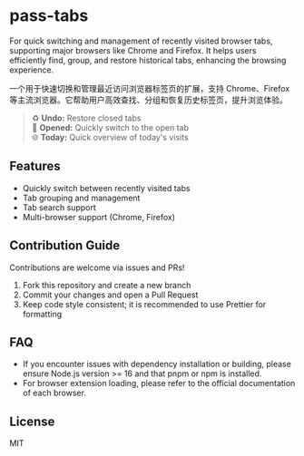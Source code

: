 # pass-tabs

For quick switching and management of recently visited browser tabs, supporting major browsers like Chrome and Firefox. It helps users efficiently find, group, and restore historical tabs, enhancing the browsing experience.

一个用于快速切换和管理最近访问浏览器标签页的扩展，支持 Chrome、Firefox 等主流浏览器。它帮助用户高效查找、分组和恢复历史标签页，提升浏览体验。

> ♻️ **Undo:** Restore closed tabs  
> 🚀 **Opened:** Quickly switch to the open tab  
> 🌐 **Today:** Quick overview of today's visits

## Features

- Quickly switch between recently visited tabs
- Tab grouping and management
- Tab search support
- Multi-browser support (Chrome, Firefox)

## Contribution Guide

Contributions are welcome via issues and PRs!

1. Fork this repository and create a new branch
2. Commit your changes and open a Pull Request
3. Keep code style consistent; it is recommended to use Prettier for formatting

## FAQ

- If you encounter issues with dependency installation or building, please ensure Node.js version >= 16 and that pnpm or npm is installed.
- For browser extension loading, please refer to the official documentation of each browser.

## License

MIT
